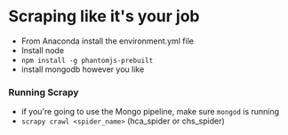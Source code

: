 # Scraping like it's your job
+ From Anaconda install the environment.yml file
+ Install node
+ `npm install -g phantomjs-prebuilt`
+ install mongodb however you like

### Running Scrapy
+ if you're going to use the Mongo pipeline, make sure `mongod` is running
+ `scrapy crawl <spider_name>` (hca_spider or chs_spider)
